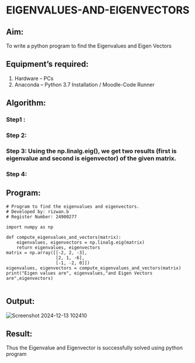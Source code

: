 # EIGENVALUES-AND-EIGENVECTORS
## Aim:
To write a python program to find the Eigenvalues and Eigen Vectors
## Equipment’s required:
1. 	Hardware – PCs
2. 	Anaconda – Python 3.7 Installation / Moodle-Code Runner
## Algorithm:
### Step1 : 
### Step 2: 
### Step 3: Using the np.linalg.eig(),  we get two results (first is eigenvalue and second is eigenvector) of the given matrix.
### Step 4: 

## Program:
~~~
# Program to find the eigenvalues and eigenvectors.
# Developed by: rizwan.b
# Register Number: 24900277

import numpy as np

def compute_eigenvalues_and_vectors(matrix):
    eigenvalues, eigenvectors = np.linalg.eig(matrix)
    return eigenvalues, eigenvectors
matrix = np.array([[-2, 2, -3],
                   [2, 1, -6],
                   [-1, -2, 0]])
eigenvalues, eigenvectors = compute_eigenvalues_and_vectors(matrix)
print("Eigen values are", eigenvalues,"and Eigen Vectors are",eigenvectors)


~~~

## Output:
![Screenshot 2024-12-13 102410](https://github.com/user-attachments/assets/010dfe9c-4434-4af0-8001-dd6f2fa67834)

## Result:
Thus the Eigenvalue and Eigenvector is successfully solved using python program
